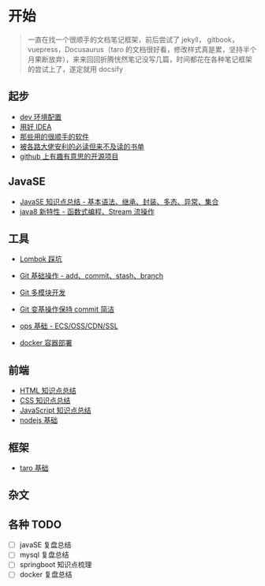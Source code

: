 # 开始

> 一直在找一个很顺手的文档笔记框架，前后尝试了 jekyll， gitbook，vuepress，Docusaurus（taro 的文档很好看，修改样式真是累，坚持半个月果断放弃），来来回回折腾恍然笔记没写几篇，时间都花在各种笔记框架的尝试上了，遂定就用 docsify

## 起步
- [dev 环境配置](start/dev-environment.md)
- [用好 IDEA](start/use-idea.md)
- [那些用的很顺手的软件](start/useful-software.md)
- [被各路大佬安利的必读但来不及读的书单](start/read-those-books.md)
- [github 上有趣有意思的开源项目](start/intresting-github-repo-index.md)

## JavaSE
- [JavaSE 知识点总结 - 基本语法、继承、封装、多态、异常、集合](back-end/javase/README.md)
- [java8 新特性 - 函数式编程、Stream 流操作](back-end/javase/12-java8-new-feather.md)


## 工具
- [Lombok 踩坑](use-lombok.md)
- [Git 基础操作 - add、commit、stash、branch](devops/git/git-basic.md)
- [Git 多模块开发](devops/git/git-submodule.md)
- [Git 变基操作保持 commit 简洁](devops/git/git-rebase.md)

- [ops 基础 - ECS/OSS/CDN/SSL](devops/ops_basic/ops-basic.md)
- [docker 容器部署]()

## 前端
- [HTML 知识点总结]()
- [CSS 知识点总结]()
- [JavaScript 知识点总结](front-end/javascript/README.md)
- [nodejs 基础](node-basic.md)

## 框架
- [taro 基础](taro-basic.md)

## 杂文

## 各种 TODO
- [ ] javaSE 复盘总结
- [ ] mysql 复盘总结
- [ ] springboot 知识点梳理
- [ ] docker 复盘总结
